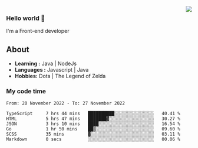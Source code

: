 <img align='right' src="https://github-readme-stats.vercel.app/api?username=jumodada&show_icons=true&theme=vue">

### Hello world 👋

I'm a Front-end developer 
    
## About
-  **Learning :** Java | NodeJs
-  **Languages :** Javascript | Java
-  **Hobbies:** Dota | The Legend of Zelda

### My code time

<!--START_SECTION:waka-->

```text
From: 20 November 2022 - To: 27 November 2022

TypeScript     7 hrs 44 mins   ██████████░░░░░░░░░░░░░░░   40.41 %
HTML           5 hrs 47 mins   ███████▓░░░░░░░░░░░░░░░░░   30.27 %
JSON           3 hrs 10 mins   ████░░░░░░░░░░░░░░░░░░░░░   16.54 %
Go             1 hr 50 mins    ██▒░░░░░░░░░░░░░░░░░░░░░░   09.60 %
SCSS           35 mins         ▓░░░░░░░░░░░░░░░░░░░░░░░░   03.11 %
Markdown       0 secs          ░░░░░░░░░░░░░░░░░░░░░░░░░   00.06 %
```

<!--END_SECTION:waka-->
